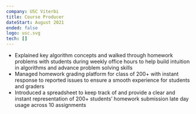 ```yaml
---
company: USC Viterbi
title: Course Producer
dateStart: August 2021
ended: false
logo: usc.svg
tech: []
---
```


- Explained key algorithm concepts and walked through homework problems with students during weekly office hours to help build intuition in algorithms and advance problem solving skills
- Managed homework grading platform for class of 200+ with instant response to reported issues to ensure a smooth experience for students and graders
- Introduced a spreadsheet to keep track of and provide a clear and instant representation of 200+ students’ homework submission late day usage across 10 assignments

